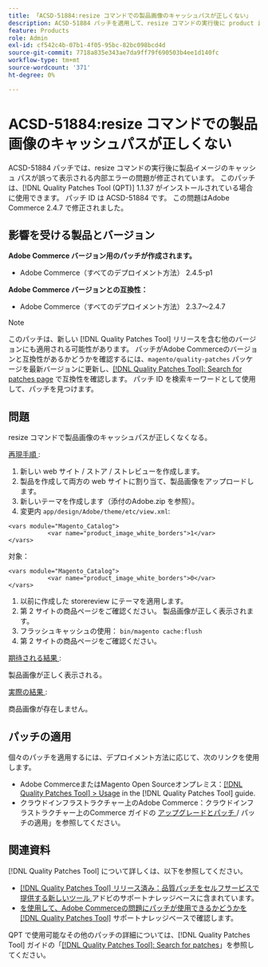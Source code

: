 ```yaml
---
title: 「ACSD-51884:resize コマンドでの製品画像のキャッシュパスが正しくない」
description: ACSD-51884 パッチを適用して、resize コマンドの実行後に product image cache path が不正確になるAdobe Commerceの問題を修正してください。
feature: Products
role: Admin
exl-id: cf542c4b-07b1-4f05-95bc-82bc098bcd4d
source-git-commit: 7718a835e343ae7da9ff79f690503b4ee1d140fc
workflow-type: tm+mt
source-wordcount: '371'
ht-degree: 0%

---
```


# ACSD-51884:resize コマンドでの製品画像のキャッシュパスが正しくない

ACSD-51884 パッチでは、resize コマンドの実行後に製品イメージのキャッシュ パスが誤って表示される内部エラーの問題が修正されています。 このパッチは、[!DNL Quality Patches Tool (QPT)] 1.1.37 がインストールされている場合に使用できます。 パッチ ID は ACSD-51884 です。 この問題はAdobe Commerce 2.4.7 で修正されました。

## 影響を受ける製品とバージョン

**Adobe Commerce バージョン用のパッチが作成されます。**

* Adobe Commerce（すべてのデプロイメント方法） 2.4.5-p1

**Adobe Commerce バージョンとの互換性：**

* Adobe Commerce（すべてのデプロイメント方法） 2.3.7～2.4.7

>[!NOTE]
>
>このパッチは、新しい [!DNL Quality Patches Tool] リリースを含む他のバージョンにも適用される可能性があります。 パッチがAdobe Commerceのバージョンと互換性があるかどうかを確認するには、`magento/quality-patches` パッケージを最新バージョンに更新し、[[!DNL Quality Patches Tool]: Search for patches page](https://experienceleague.adobe.com/tools/commerce-quality-patches/index.html?lang=ja) で互換性を確認します。 パッチ ID を検索キーワードとして使用して、パッチを見つけます。

## 問題

resize コマンドで製品画像のキャッシュパスが正しくなくなる。

<u> 再現手順 </u>:

1. 新しい web サイト / ストア / ストレビューを作成します。
1. 製品を作成して両方の web サイトに割り当て、製品画像をアップロードします。
1. 新しいテーマを作成します（添付のAdobe.zip を参照）。
1. 変更内 `app/design/Adobe/theme/etc/view.xml`:

```
<vars module="Magento_Catalog">
           <var name="product_image_white_borders">1</var>
</vars>
```

対象：

```
<vars module="Magento_Catalog">
           <var name="product_image_white_borders">0</var>
</vars>
```

1. 以前に作成した storereview にテーマを適用します。
1. 第 2 サイトの商品ページをご確認ください。 製品画像が正しく表示されます。
1. フラッシュキャッシュの使用：
   `bin/magento cache:flush`
1. 第 2 サイトの商品ページをご確認ください。

<u> 期待される結果 </u>:

製品画像が正しく表示される。

<u> 実際の結果 </u>:

商品画像が存在しません。

## パッチの適用

個々のパッチを適用するには、デプロイメント方法に応じて、次のリンクを使用します。

* Adobe CommerceまたはMagento Open Sourceオンプレミス：[[!DNL Quality Patches Tool] > Usage](https://experienceleague.adobe.com/docs/commerce-operations/tools/quality-patches-tool/usage.html?lang=ja) in the [!DNL Quality Patches Tool] guide.
* クラウドインフラストラクチャー上のAdobe Commerce：クラウドインフラストラクチャー上のCommerce ガイドの [ アップグレードとパッチ ](https://experienceleague.adobe.com/docs/commerce-cloud-service/user-guide/develop/upgrade/apply-patches.html?lang=ja)/ パッチの適用」を参照してください。

## 関連資料

[!DNL Quality Patches Tool] について詳しくは、以下を参照してください。

* [[!DNL Quality Patches Tool]  リリース済み：品質パッチをセルフサービスで提供する新しいツール ](/help/announcements/adobe-commerce-announcements/magento-quality-patches-released-new-tool-to-self-serve-quality-patches.md) アドビのサポートナレッジベースに含まれています。
* [ を使用して、Adobe Commerceの問題にパッチが使用できるかどうかを  [!DNL Quality Patches Tool]](/help/support-tools/patches-available-in-qpt-tool/check-patch-for-magento-issue-with-magento-quality-patches.md) サポートナレッジベースで確認します。

QPT で使用可能なその他のパッチの詳細については、[!DNL Quality Patches Tool] ガイドの「[[!DNL Quality Patches Tool]: Search for patches](https://experienceleague.adobe.com/tools/commerce-quality-patches/index.html?lang=ja)」を参照してください。
